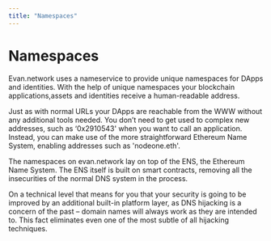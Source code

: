 ```yaml
---
title: "Namespaces"
---
```

# Namespaces

Evan.network uses a nameservice to provide unique namespaces for DApps and identities. With the help of unique namespaces your blockchain applications,assets and identities receive a human-readable address.

Just as with normal URLs your DApps are reachable from the WWW without any additional tools needed.
You don’t need to get used to complex new addresses, such as ‘0x2910543' when you want to call an application.
Instead, you can make use of the more straightforward Ethereum Name System, enabling addresses such as 'nodeone.eth'.

The namespaces on evan.network lay on top of the ENS, the Ethereum Name System. The ENS itself is built on smart contracts, removing all the insecurities of the normal DNS system in the process.

On a technical level that means for you that your security is going to be improved by an additional built-in platform layer, as DNS hijacking is a concern of the past – domain names will always work as they are intended to. This fact eliminates even one of the most subtle of all hijacking techniques. 

